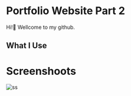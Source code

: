 # Portfolio Website Part 2

Hi!👋 
Wellcome to my github.


<h2>What I Use</h2>

# Screenshoots
![ss](https://user-images.githubusercontent.com/84588706/152104379-b4028b45-0f17-4775-aa15-31126a148c8e.jpeg)
